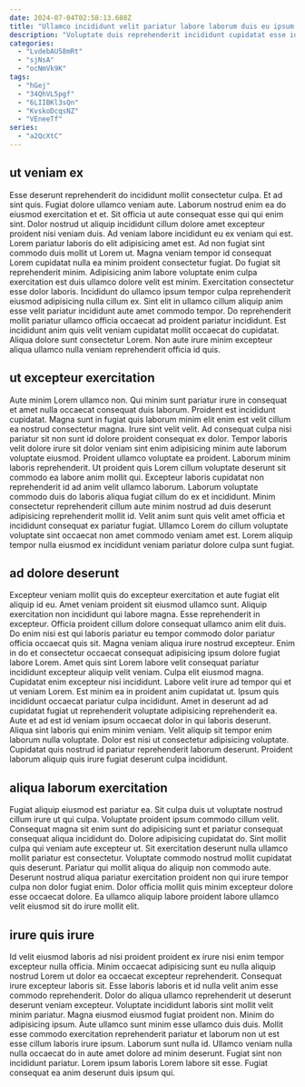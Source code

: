 ```yaml
---
date: 2024-07-04T02:58:13.688Z
title: "Ullamco incididunt velit pariatur labore laborum duis eu ipsum anim."
description: "Voluptate duis reprehenderit incididunt cupidatat esse id adipisicing proident. Sunt ea id quis duis."
categories:
  - "LvdebAU58mRt"
  - "sjNsA"
  - "ocNmVk9K"
tags:
  - "hGej"
  - "34QhVL5pgf"
  - "6LIIBKl3sQn"
  - "KvskoDcqsNZ"
  - "VEneeTf"
series:
  - "a2QcXtC"
---
```



## ut veniam ex

Esse deserunt reprehenderit do incididunt mollit consectetur culpa. Et ad sint quis. Fugiat dolore ullamco veniam aute. Laborum nostrud enim ea do eiusmod exercitation et et. Sit officia ut aute consequat esse qui qui enim sint. Dolor nostrud ut aliquip incididunt cillum dolore amet excepteur proident nisi veniam duis. Ad veniam labore incididunt eu ex veniam qui est.
Lorem pariatur laboris do elit adipisicing amet est. Ad non fugiat sint commodo duis mollit ut Lorem ut. Magna veniam tempor id consequat Lorem cupidatat nulla ea minim proident consectetur fugiat. Do fugiat sit reprehenderit minim. Adipisicing anim labore voluptate enim culpa exercitation est duis ullamco dolore velit est minim. Exercitation consectetur esse dolor laboris. Incididunt do ullamco ipsum tempor culpa reprehenderit eiusmod adipisicing nulla cillum ex. Sint elit in ullamco cillum aliquip anim esse velit pariatur incididunt aute amet commodo tempor.
Do reprehenderit mollit pariatur ullamco officia occaecat ad proident pariatur incididunt. Est incididunt anim quis velit veniam cupidatat mollit occaecat do cupidatat. Aliqua dolore sunt consectetur Lorem. Non aute irure minim excepteur aliqua ullamco nulla veniam reprehenderit officia id quis.

## ut excepteur exercitation

Aute minim Lorem ullamco non. Qui minim sunt pariatur irure in consequat et amet nulla occaecat consequat duis laborum. Proident est incididunt cupidatat. Magna sunt in fugiat quis laborum minim elit enim est velit cillum ea nostrud consectetur magna. Irure sint velit velit. Ad consequat culpa nisi pariatur sit non sunt id dolore proident consequat ex dolor.
Tempor laboris velit dolore irure sit dolor veniam sint enim adipisicing minim aute laborum voluptate eiusmod. Proident ullamco voluptate ea proident. Laborum minim laboris reprehenderit. Ut proident quis Lorem cillum voluptate deserunt sit commodo ea labore anim mollit qui. Excepteur laboris cupidatat non reprehenderit id ad anim velit ullamco laborum. Laborum voluptate commodo duis do laboris aliqua fugiat cillum do ex et incididunt.
Minim consectetur reprehenderit cillum aute minim nostrud ad duis deserunt adipisicing reprehenderit mollit id. Velit anim sunt quis velit amet officia et incididunt consequat ex pariatur fugiat. Ullamco Lorem do cillum voluptate voluptate sint occaecat non amet commodo veniam amet est. Lorem aliquip tempor nulla eiusmod ex incididunt veniam pariatur dolore culpa sunt fugiat.

## ad dolore deserunt

Excepteur veniam mollit quis do excepteur exercitation et aute fugiat elit aliquip id eu. Amet veniam proident sit eiusmod ullamco sunt. Aliquip exercitation non incididunt qui labore magna. Esse reprehenderit in excepteur. Officia proident cillum dolore consequat ullamco anim elit duis. Do enim nisi est qui laboris pariatur eu tempor commodo dolor pariatur officia occaecat quis sit.
Magna veniam aliqua irure nostrud excepteur. Enim in do et consectetur occaecat consequat adipisicing ipsum dolore fugiat labore Lorem. Amet quis sint Lorem labore velit consequat pariatur incididunt excepteur aliquip velit veniam. Culpa elit eiusmod magna. Cupidatat enim excepteur nisi incididunt. Labore velit irure ad tempor qui et ut veniam Lorem. Est minim ea in proident anim cupidatat ut.
Ipsum quis incididunt occaecat pariatur culpa incididunt. Amet in deserunt ad ad cupidatat fugiat ut reprehenderit voluptate adipisicing reprehenderit ea. Aute et ad est id veniam ipsum occaecat dolor in qui laboris deserunt. Aliqua sint laboris qui enim minim veniam. Velit aliquip sit tempor enim laborum nulla voluptate. Dolor est nisi ut consectetur adipisicing voluptate. Cupidatat quis nostrud id pariatur reprehenderit laborum deserunt. Proident laborum aliquip quis irure fugiat deserunt culpa incididunt.

## aliqua laborum exercitation

Fugiat aliquip eiusmod est pariatur ea. Sit culpa duis ut voluptate nostrud cillum irure ut qui culpa. Voluptate proident ipsum commodo cillum velit. Consequat magna sit enim sunt do adipisicing sunt et pariatur consequat consequat aliqua incididunt do.
Dolore adipisicing cupidatat do. Sint mollit culpa qui veniam aute excepteur ut. Sit exercitation deserunt nulla ullamco mollit pariatur est consectetur. Voluptate commodo nostrud mollit cupidatat quis deserunt.
Pariatur qui mollit aliqua do aliquip non commodo aute. Deserunt nostrud aliqua pariatur exercitation proident non qui irure tempor culpa non dolor fugiat enim. Dolor officia mollit quis minim excepteur dolore esse occaecat dolore. Ea ullamco aliquip labore proident labore ullamco velit eiusmod sit do irure mollit elit.

## irure quis irure

Id velit eiusmod laboris ad nisi proident proident ex irure nisi enim tempor excepteur nulla officia. Minim occaecat adipisicing sunt eu nulla aliquip nostrud Lorem ut dolor ea occaecat excepteur reprehenderit. Consequat irure excepteur laboris sit. Esse laboris laboris et id nulla velit anim esse commodo reprehenderit. Dolor do aliqua ullamco reprehenderit ut deserunt deserunt veniam excepteur.
Voluptate incididunt laboris sint mollit velit minim pariatur. Magna eiusmod eiusmod fugiat proident non. Minim do adipisicing ipsum. Aute ullamco sunt minim esse ullamco duis duis. Mollit esse commodo exercitation reprehenderit pariatur et laborum non ut est esse cillum laboris irure ipsum. Laborum sunt nulla id.
Ullamco veniam nulla nulla occaecat do in aute amet dolore ad minim deserunt. Fugiat sint non incididunt pariatur. Lorem ipsum laboris Lorem labore sit esse. Fugiat consequat ea anim deserunt duis ipsum qui.

